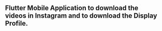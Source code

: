 ## Flutter Mobile Application to download the videos in Instagram and to download the Display Profile. 
